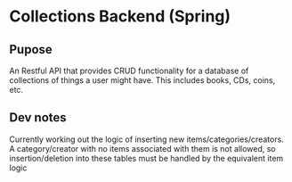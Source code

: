 # Collections Backend (Spring)

## Pupose

An Restful API that provides CRUD functionality for a database of collections of things a user might have. This includes books, CDs, coins, etc.

## Dev notes

Currently working out the logic of inserting new items/categories/creators. A category/creator with no items associated with them is not allowed, so insertion/deletion into these tables must be handled by the equivalent item logic